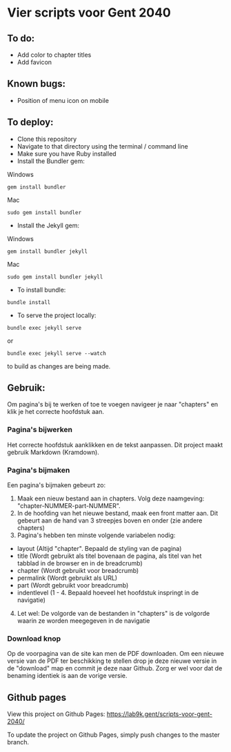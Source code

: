 # Vier scripts voor Gent 2040

## To do: 

* Add color to chapter titles
* Add favicon

## Known bugs:

* Position of menu icon on mobile

## To deploy:

* Clone this repository
* Navigate to that directory using the terminal / command line
* Make sure you have Ruby installed
* Install the Bundler gem:

Windows
``` shell
gem install bundler
```

Mac
``` shell
sudo gem install bundler
```

* Install the Jekyll gem:

Windows
``` shell
gem install bundler jekyll
```

Mac
``` shell
sudo gem install bundler jekyll
```

* To install bundle:
``` shell
bundle install
```


* To serve the project locally:

``` shell
bundle exec jekyll serve
```

or

``` shell
bundle exec jekyll serve --watch
```

to build as changes are being made.

## Gebruik:

Om pagina's bij te werken of toe te voegen navigeer je naar "chapters" en klik je het correcte hoofdstuk aan.

### Pagina's bijwerken

Het correcte hoofdstuk aanklikken en de tekst aanpassen. Dit project maakt gebruik Markdown (Kramdown).

### Pagina's bijmaken

Een pagina's bijmaken gebeurt zo:
1. Maak een nieuw bestand aan in chapters. Volg deze naamgeving: "chapter-NUMMER-part-NUMMER".
2. In de hoofding van het nieuwe bestand, maak een front matter aan. Dit gebeurt aan de hand van 3 streepjes boven en onder (zie andere chapters)
3. Pagina's hebben ten minste volgende variabelen nodig:
* layout (Altijd "chapter". Bepaald de styling van de pagina)
* title (Wordt gebruikt als titel bovenaan de pagina, als titel van het tabblad in de browser en in de breadcrumb)
* chapter (Wordt gebruikt voor breadcrumb)
* permalink (Wordt gebruikt als URL)
* part (Wordt gebruikt voor breadcrumb)
* indentlevel (1 - 4. Bepaald hoeveel het hoofdstuk inspringt in de navigatie)
4. Let wel: De volgorde van de bestanden in "chapters" is de volgorde waarin ze worden meegegeven in de navigatie

### Download knop
Op de voorpagina van de site kan men de PDF downloaden. Om een nieuwe versie van de PDF ter beschikking te stellen drop je deze nieuwe versie in de "download" map en commit je deze naar Github. Zorg er wel voor dat de benaming identiek is aan de vorige versie.


## Github pages

View this project on Github Pages: https://lab9k.gent/scripts-voor-gent-2040/

To update the project on Github Pages, simply push changes to the master branch.